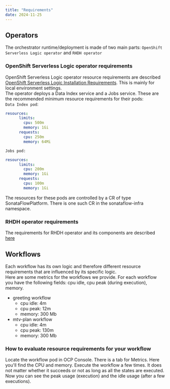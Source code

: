 ```yaml
---
title: "Requirements"
date: 2024-11-25
---
```


## Operators
The orchestrator runtime/deployment is made of two main parts: `OpenShift Serverless Logic operator` and `RHDH operator`

### OpenShift Serverless Logic operator requirements
OpenShift Serverless Logic operator resource requirements are described [OpenShift Serverless Logic Installation Requirements](https://openshift-knative.github.io/docs/docs/latest/serverless-logic/getting-started/preparing-environment.html#proc-minimal-local-environment-setup). This is mainly for local environment settings.  
The operator deploys a Data Index service and a Jobs service.
These are the recommended minimum resource requirements for their pods:  
`Data Index pod`:
```yaml
resources:
      limits:
        cpu: 500m
        memory: 1Gi
      requests:
        cpu: 250m
        memory: 64Mi
```
`Jobs pod:`
```yaml
resources:
      limits:
        cpu: 200m
        memory: 1Gi
      requests:
        cpu: 100m
        memory: 1Gi
```
The resources for these pods are controlled by a CR of type SonataFlowPlatform. There is one such CR in the sonataflow-infra namespace.

### RHDH operator requirements
The requirements for RHDH operator and its components are described [here](https://docs.redhat.com/en/documentation/red_hat_developer_hub/1.3/html-single/about_red_hat_developer_hub/index#rhdh-sizing_about-rhdh)

## Workflows
Each workflow has its own logic and therefore different resource requirements that are influenced by its specific logic.  
Here are some metrics for the workflows we provide. For each workflow you have the following fields: cpu idle, cpu peak (during execution), memory.
- greeting workflow
  - cpu idle: 4m
  - cpu peak: 12m
  - memory: 300 Mb
- mtv-plan workflow
  - cpu idle: 4m
  - cpu peak: 130m
  - memory: 300 Mb

### How to evaluate resource requirements for your workflow
Locate the workflow pod in OCP Console. There is a tab for Metrics. Here you'll find the CPU and memory. Execute the workflow a few times. It does not matter whether it succeeds or not as long as all the states are executed. Now you can see the peak usage (execution) and the idle usage (after a few executions).